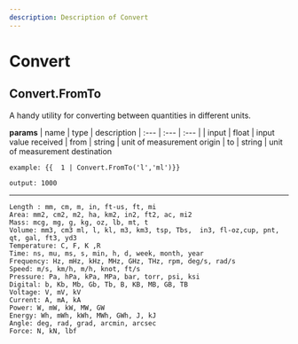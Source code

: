```yaml
---
description: Description of Convert
---
```


# Convert


## Convert.FromTo
A handy utility for converting between quantities in different units.


**params**
    | name | type  | description
    | :--- | :---  | :---        |
    | input | float  | input value received
    | from | string  | unit of measurement origin
    | to | string  | unit of measurement destination

```
example: {{  1 | Convert.FromTo('l','ml')}}

output: 1000

```
---
```
Length : mm, cm, m, in, ft-us, ft, mi
Area: mm2, cm2, m2, ha, km2, in2, ft2, ac, mi2
Mass: mcg, mg, g, kg, oz, lb, mt, t
Volume: mm3, cm3 ml, l, kl, m3, km3, tsp, Tbs,  in3, fl-oz,cup, pnt, qt, gal, ft3, yd3
Temperature: C, F, K ,R
Time: ns, mu, ms, s, min, h, d, week, month, year
Frequency: Hz, mHz, kHz, MHz, GHz, THz, rpm, deg/s, rad/s
Speed: m/s, km/h, m/h, knot, ft/s
Pressure: Pa, hPa, kPa, MPa, bar, torr, psi, ksi
Digital: b, Kb, Mb, Gb, Tb, B, KB, MB, GB, TB
Voltage: V, mV, kV
Current: A, mA, kA
Power: W, mW, kW, MW, GW
Energy: Wh, mWh, kWh, MWh, GWh, J, kJ
Angle: deg, rad, grad, arcmin, arcsec
Force: N, kN, lbf

```


